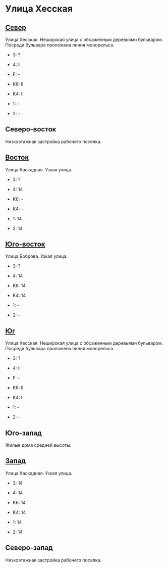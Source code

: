 # Улица Хесская

## [Север](./10575065.md)

Улица Хесская.
Неширокая улица с обсаженным деревьями бульваром.
Посреди бульвара проложена линия монорельса.

* 3:    ?
* 4:    II
* F:    -

* K6:   II
* K4:   II
* 1:    -
* 2:    -

## Северо-восток

Низкоэтажная застройка рабочего поселка.

## [Восток](./10580067.md)

Улица Каскадная.
Узкая улица.

* 3:    ?
* 4:    14

* K6:   -
* K4:   -
* 1:    14
* 2:    14

## [Юго-восток](./10580070.md)

Улица Боброва.
Узкая улица.

* 3:    ?
* 4:    14

* K6:   14
* K4:   14
* 1:    -
* 2:    -

## [Юг](./10575070.md)

Улица Хесская.
Неширокая улица с обсаженным деревьями бульваром.
Посреди бульвара проложена линия монорельса.

* 3:    ?
* 4:    II
* F:    -

* K6:   II
* K4:   II
* 1:    -
* 2:    -

## Юго-запад

Жилые дома средней высоты.

## [Запад](./10570067.md)

Улица Каскадная.
Узкая улица.

* 3:    14
* 4:    14

* K6:   14
* K4:   14
* 1:    14
* 2:    14

## Северо-запад

Низкоэтажная застройка рабочего поселка.
